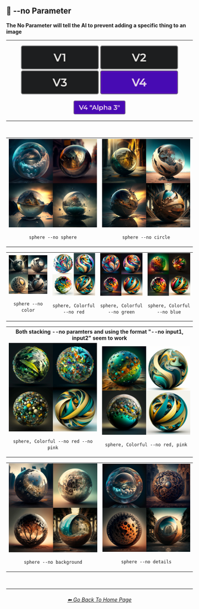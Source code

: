 <h2>🚫 --no Parameter</h2>
<b>The No Parameter will tell the AI to prevent adding a specific thing to an image</b>
<br>

<hr><!--------------->

<div align="center">

[<img src="/Images/Repo_Parts/Buttons/Version_Buttons/button_version_V1_inactive.webp?raw=true" alt="MidJourney V1" height="64" />](/Pages/MJ_V1/Comparison_Pages/Parameters/No_Parameter_Comparison.md)
[<img src="/Images/Repo_Parts/Buttons/Version_Buttons/button_version_V2_inactive.webp?raw=true" alt="MidJourney V2" height="64" />](/Pages/MJ_V2/Comparison_Pages/Parameters/No_Parameter_Comparison.md)
[<img src="/Images/Repo_Parts/Buttons/Version_Buttons/button_version_V3_inactive.webp?raw=true" alt="MidJourney V3" height="64" />](/Pages/MJ_V3/Comparison_Pages/Parameters/No_Parameter_Comparison.md)
[<img src="/Images/Repo_Parts/Buttons/Version_Buttons/button_version_V4_active.webp?raw=true" alt="MidJourney V4" height="64" />]()

[<img src="/Images/Repo_Parts/Buttons/Comparison_Page_Buttons/Subgroups/V4_Alpha_Versions/button_V4_alpha_3_active.webp?raw=true" alt="V4 Alpha 3" width="140.5" />]()

</div>

<hr>
<br>

<div align="center">

<table>
    <tr align=center valign=middle>
        <td><img src="/Images/MJ_V4/V4_Alpha_3/Comparison_Page_Images/No_Parameter_Comparison/sphere_no_sphere.webp?raw=true" width="256" /><p><code>sphere --no sphere</code></p></td>
        <td><img src="/Images/MJ_V4/V4_Alpha_3/Comparison_Page_Images/No_Parameter_Comparison/sphere_no_circle.webp?raw=true" width="256" /><p><code>sphere --no circle</code></p></td>
    </tr>
</table>

<table>
    <tr align=center valign=middle>
        <td><img src="/Images/MJ_V4/V4_Alpha_3/Comparison_Page_Images/No_Parameter_Comparison/sphere_no_color.webp?raw=true" width="256" /><p><code>sphere --no color</code></p></td>
        <td><img src="/Images/MJ_V4/V4_Alpha_3/Comparison_Page_Images/No_Parameter_Comparison/sphere,_Colorful_no_red.webp?raw=true" width="256" /><p><code>sphere, Colorful --no red</code></p></td>
        <td><img src="/Images/MJ_V4/V4_Alpha_3/Comparison_Page_Images/No_Parameter_Comparison/sphere,_Colorful_no_green.webp?raw=true" width="256" /><p><code>sphere, Colorful --no green</code></p></td>
        <td><img src="/Images/MJ_V4/V4_Alpha_3/Comparison_Page_Images/No_Parameter_Comparison/sphere,_Colorful_no_blue.webp?raw=true" width="256" /><p><code>sphere, Colorful --no blue</code></p></td>
    </tr>
</table>
<table>
    <tr align=center valign=middle>
        <th colspan=2>Both stacking --no paramters and using the format "--no input1, input2" seem to work</th>
    </tr>
    <tr align=center valign=middle>
        <td><img src="/Images/MJ_V4/V4_Alpha_3/Comparison_Page_Images/No_Parameter_Comparison/sphere,_Colorful_no_red_no_pink.webp?raw=true" width="256" /><p><code>sphere, Colorful --no red --no pink</code></p></td>
        <td><img src="/Images/MJ_V4/V4_Alpha_3/Comparison_Page_Images/No_Parameter_Comparison/sphere,_Colorful_no_red,_pink.webp?raw=true" width="256" /><p><code>sphere, Colorful --no red, pink</code></p></td>
    </tr>
</table>
<table>
    <tr align=center valign=middle>
        <td><img src="/Images/MJ_V4/V4_Alpha_3/Comparison_Page_Images/No_Parameter_Comparison/sphere_no_background.webp?raw=true" width="256" /><p><code>sphere --no background</code></p></td>
        <td><img src="/Images/MJ_V4/V4_Alpha_3/Comparison_Page_Images/No_Parameter_Comparison/sphere_no_details.webp?raw=true" width="256" /><p><code>sphere --no details</code></p></td>
    </tr>
</table>

</div>

<br>

<hr><!--------------->
<div align="center">
<h6><a href="/README.md">⬅ Go Back To Home Page</a></h6>
</div>